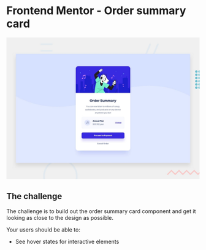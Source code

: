 # Frontend Mentor - Order summary card

![Design preview for the Order summary card coding challenge](./design/desktop-preview.jpg)


## The challenge

The challenge is to build out the order summary card component and get it looking as close to the design as possible.


Your users should be able to:

- See hover states for interactive elements

